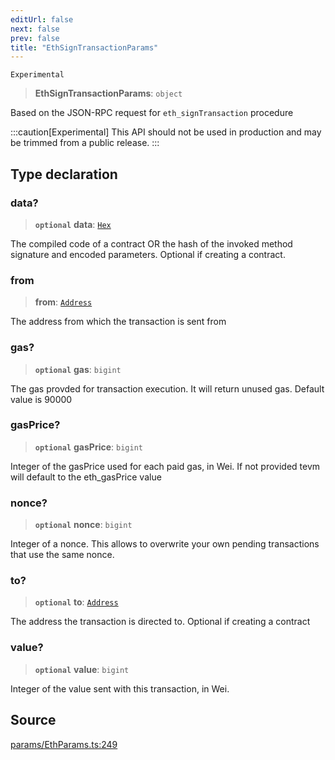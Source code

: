 ```yaml
---
editUrl: false
next: false
prev: false
title: "EthSignTransactionParams"
---
```


`Experimental`

> **EthSignTransactionParams**: `object`

Based on the JSON-RPC request for `eth_signTransaction` procedure

:::caution[Experimental]
This API should not be used in production and may be trimmed from a public release.
:::

## Type declaration

### data?

> **`optional`** **data**: [`Hex`](/reference/tevm/actions-types/type-aliases/hex/)

The compiled code of a contract OR the hash of the invoked method signature and encoded parameters.
Optional if creating a contract.

### from

> **from**: [`Address`](/reference/tevm/actions-types/type-aliases/address/)

The address from which the transaction is sent from

### gas?

> **`optional`** **gas**: `bigint`

The gas provded for transaction execution. It will return unused gas.
Default value is 90000

### gasPrice?

> **`optional`** **gasPrice**: `bigint`

Integer of the gasPrice used for each paid gas, in Wei.
If not provided tevm will default to the eth_gasPrice value

### nonce?

> **`optional`** **nonce**: `bigint`

Integer of a nonce. This allows to overwrite your own pending transactions that use the same nonce.

### to?

> **`optional`** **to**: [`Address`](/reference/tevm/actions-types/type-aliases/address/)

The address the transaction is directed to. Optional if
creating a contract

### value?

> **`optional`** **value**: `bigint`

Integer of the value sent with this transaction, in Wei.

## Source

[params/EthParams.ts:249](https://github.com/evmts/tevm-monorepo/blob/main/packages/actions-types/src/params/EthParams.ts#L249)
